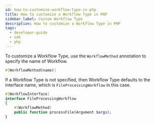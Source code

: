 ```yaml
---
id: how-to-customize-workflow-type-in-php
title: How to customize a Workflow Type in PHP
sidebar_label: Custom Workflow Type
description: How to customize a Workflow Type in PHP
tags:
  - developer-guide
  - sdk
  - php
---
```


To customize a Workflow Type, use the `WorkflowMethod` annotation to specify the name of Workflow.

```php
#[WorkflowMethod(name)]
```

If a Workflow Type is not specified, then Workflow Type defaults to the interface name, which is `FileProcessingWorkflow` in this case.

```php
#[WorkflowInterface]
interface FileProcessingWorkflow
{
    #[WorkflowMethod]
    public function processFile(Argument $args);
}
```
